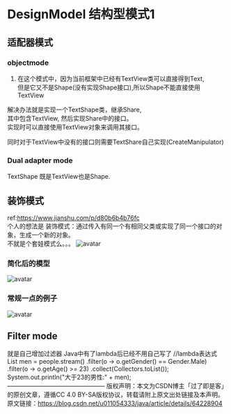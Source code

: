# DesignModel 结构型模式1
## 适配器模式
### objectmode
1. 在这个模式中，因为当前框架中已经有TextView类可以直接得到Text,<br>
但是它又不是Shape(没有实现Shape接口),所以Shape不能直接使用TextView<br>

解决办法就是实现一个TextShape类，继承Share,<br>
其中包含TextView, 然后实现Share中的接口。<br>
实现时可以直接使用TextView对象来调用其接口。<br>

同时对于TextView中没有的接口则需要TextShare自己实现(CreateManipulator)<br>


### Dual adapter mode
TextShape 既是TextView也是Shape.

## 装饰模式
ref:https://www.jianshu.com/p/d80b6b4b76fc <br>
个人的想法是 装饰模式：通过传入有同一个有相同父类或实现了同一个接口的对象，生成一个新的对象。<br>
不就是个套娃模式么。。。
![avatar](https://upload-images.jianshu.io/upload_images/5408072-c93e14780f30af12.png?imageMogr2/auto-orient/strip|imageView2/2/w/628)

### 简化后的模型
![avatar](https://upload-images.jianshu.io/upload_images/5408072-75c32134d005d28c.png?imageMogr2/auto-orient/strip|imageView2/2/w/724)

### 常规一点的例子
![avatar](https://www.runoob.com/wp-content/uploads/2014/08/decorator_pattern_uml_diagram.jpg)

## Filter mode
就是自己增加过滤器
Java中有了lambda后已经不用自己写了
//lambda表达式
List<Person> men = people.stream()
        .filter(o -> o.getGender() == Gender.Male)
        .filter(o -> o.getAge() >= 23)
        .collect(Collectors.toList());
System.out.println("大于23的男性:" + men);
————————————————
版权声明：本文为CSDN博主「过了即是客」的原创文章，遵循CC 4.0 BY-SA版权协议，转载请附上原文出处链接及本声明。
原文链接：https://blog.csdn.net/u011054333/java/article/details/64228904

